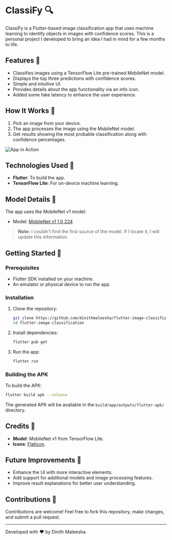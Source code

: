 # ClassiFy 🔍

ClassiFy is a Flutter-based image classification app that uses machine learning to identify objects in images with confidence scores. This is a personal project I developed to bring an idea I had in mind for a few months to life.

## Features 🌟

- Classifies images using a TensorFlow Lite pre-trained MobileNet model.
- Displays the top three predictions with confidence scores.
- Simple and intuitive UI.
- Provides details about the app functionality via an info icon.
- Added some fake latency to enhance the user experience.

## How It Works 🔬

1. Pick an image from your device.
2. The app processes the image using the MobileNet model.
3. Get results showing the most probable classification along with confidence percentages.

![App in Action](assets/app-screen.gif)

## Technologies Used 🤖

- **Flutter**: To build the app.
- **TensorFlow Lite**: For on-device machine learning.

## Model Details 🔸

The app uses the MobileNet v1 model:
- Model: [MobileNet v1 1.0 224](https://github.com/emgucv/models/blob/master/mobilenet_v1_1.0_224_float_2017_11_08/mobilenet_v1_1.0_224.tflite)

> **Note:** I couldn't find the first source of the model. If I locate it, I will update this information.

## Getting Started 🚀

### Prerequisites

- Flutter SDK installed on your machine.
- An emulator or physical device to run the app.

### Installation

1. Clone the repository:
   ```bash
   git clone https://github.com/dinithmaleesha/flutter-image-classification.git
   cd flutter-image-classification
   ```

2. Install dependencies:
   ```bash
   flutter pub get
   ```

3. Run the app:
   ```bash
   flutter run
   ```

### Building the APK

To build the APK:
```bash
flutter build apk --release
```

The generated APK will be available in the `build/app/outputs/flutter-apk/` directory.

## Credits 🌟

- **Model**: MobileNet v1 from TensorFlow Lite.
- **Icons**: [Flaticon](https://www.flaticon.com).

## Future Improvements 🚒

- Enhance the UI with more interactive elements.
- Add support for additional models and image processing features.
- Improve result explanations for better user understanding.

## Contributions 🤝

Contributions are welcome! Feel free to fork this repository, make changes, and submit a pull request.

---

Developed with ❤️ by Dinith Maleesha.
